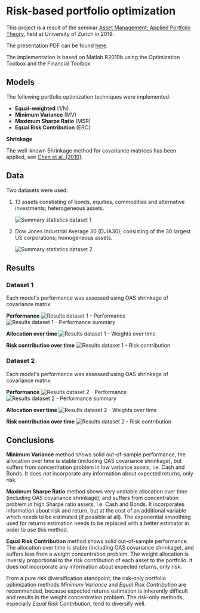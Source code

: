 # Risk-based portfolio optimization

This project is a result of the seminar [Asset Management: Applied Portfolio Theory](https://studentservices.uzh.ch/uzh/anonym/vvz/index.html#/details/2019/003/SM/50474369), held at University of Zurich in 2019.

The presentation PDF can be found [here](./docs/presentation_2019-12-10.pdf).

The implementation is based on Matlab R2019b using the Optimization Toolbox and the Financial Toolbox.


## Models

The following portfolio optimization techniques were implemented:

* **Equal-weighted** (1/N)
* **Minimum Variance** (MV)
* **Maximum Sharpe Ratio** (MSR)
* **Equal Risk Contribution** (ERC)

**Shrinkage**

The well-known Shrinkage method for covariance matrices has been applied, see [Chen et al. (2010)](https://webee.technion.ac.il/people/YoninaEldar/104.pdf).





## Data

Two datasets were used:

1. 13 assets constisting of bonds, equities, commodities and alternative investments; heterogeneous assets.

    ![Summary statistics dataset 1](./docs/screenshots/dataset_1_summary.png)

2. Dow Jones Industrial Average 30 (DJIA30), consisting of the 30 largest US corporations; homogeneous assets.

    ![Summary statistics dataset 2](./docs/screenshots/dataset_2_summary.png)


## Results

### Dataset 1

Each model's performance was assessed using OAS shrinkage of covariance matrix:


**Performance**
![Results dataset 1 - Performance](./docs/screenshots/results_dataset_1_performance.png)
![Results dataset 1 - Performance summary](./docs/screenshots/results_dataset_1_performance_summary.png)


**Allocation over time**
![Results dataset 1 - Weights over time](./docs/screenshots/results_dataset_1_weights.png)


**Risk contribution over time**
![Results dataset 1 - Risk contribution](./docs/screenshots/results_dataset_1_risk_contribution.png)



### Dataset 2

Each model's performance was assessed using OAS shrinkage of covariance matrix:

**Performance**
![Results dataset 2 - Performance](./docs/screenshots/results_dataset_2_performance.png)
![Results dataset 2 - Performance summary](./docs/screenshots/results_dataset_2_performance_summary.png)


**Allocation over time**
![Results dataset 2 - Weights over time](./docs/screenshots/results_dataset_2_weights.png)


**Risk contribution over time**
![Results dataset 2 - Risk contribution](./docs/screenshots/results_dataset_2_risk_contribution.png)

## Conclusions

**Minimum Variance** method shows solid out-of-sample performance, the allocation over time is stable (including OAS covariance shrinkage), but suffers from concentration problem in low variance assets, i.e. Cash and Bonds. It does *not* incorporate any information about expected returns, only risk.

**Maximum Sharpe Ratio** method shows very unstable allocation over time (including OAS covariance shrinkage), and suffers from concentration problem in high Sharpe ratio assets, i.e. Cash and Bonds. It incorporates information about risk and return, but at the cost of an additional variable which needs to be estimated (if possible at all). The exponential smoothing used for returns estimation needs to be replaced with a better estimator in order to use this method.

**Equal Risk Contribution** method shows solid out-of-sample performance. The allocation over time is stable (including OAS covariance shrinkage), and suffers less from a weight concentration problem. The weight allocation is inversly proportional to the risk contribution of each asset to the portfolio. It does *not* incorporate any information about expected returns, only risk.

From a pure risk diversification standpoint, the risk-only portfolio optimization methods *Minimum Variance* and *Equal Risk Contribution* are recommended, because expected returns estimation is inherently difficult and results in the weight concentration problem. The risk-only methods, especially *Equal Risk Contribution*, tend to diversify well.